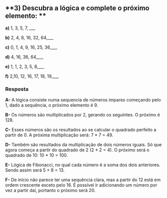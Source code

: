 ## **3) Descubra a lógica e complete o próximo elemento:  **

**a)** 1, 3, 5, 7, ___

**b)** 2, 4, 8, 16, 32, 64,___

**c)** 0, 1, 4, 9, 16, 25, 36,___

**d)** 4, 16, 36, 64,___

**e)** 1, 1, 2, 3, 5, 8,___

**f)** 2,10, 12, 16, 17, 18, 19,___

### **Resposta**

**A-** A lógica consiste numa sequencia de números impares começando pelo 1, dado a sequência, o próximo elemento é 9.

**B-** Os números são multiplicados por 2, gerando os seguintes. O próximo é 128.

**C-** Esses números são os resultados ao se calcular o quadrado perfeito a partir de 0. A próxima multiplicação será: 7 * 7 = 49.

**D-** Também são resultados da multiplicação de dois números iguais. Só que agora começa a partir do quadrado de 2 (2 * 2 = 4). O próximo será o quadrado de 10: 10 * 10 = 100.

**E-** Lógica de Fibonacci, no qual cada número é a soma dos dois anteriores. Sendo assim será 5 + 8 = 13.

**F-** De início não parece ter uma sequência clara, mas a partir do 12 está em ordem crescente exceto pelo 16. É possível ir adicionando um número por vez a partir daí, portanto o próximo será 20.

